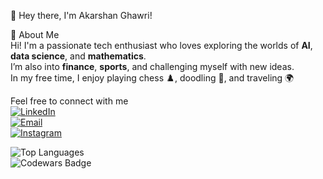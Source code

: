 👋 Hey there, I'm Akarshan Ghawri!

🚀 About Me  
Hi! I'm a passionate tech enthusiast who loves exploring the worlds of **AI**, **data science**, and **mathematics**.  
I’m also into **finance**, **sports**, and challenging myself with new ideas.  
In my free time, I enjoy playing chess ♟️, doodling 🎨, and traveling 🌍

Feel free to connect with me <br>
[![LinkedIn](https://img.shields.io/badge/LinkedIn-blue?logo=linkedin&logoColor=white)](https://linkedin.com/in/akarshan-ghawri)  <br>
[![Email](https://img.shields.io/badge/Email-red?logo=gmail&logoColor=white)](mailto:akarshanghawri@gmail.com) <br>
[![Instagram](https://img.shields.io/badge/Instagram-%23E4405F.svg?logo=instagram&logoColor=white)](https://instagram.com/akarshanghawri) <br>

![Top Languages](https://github-readme-stats.vercel.app/api/top-langs/?username=akarshanghawri&layout=compact&theme=radical)  <br>
![Codewars Badge](https://www.codewars.com/users/akarshanghawri/badges/small)
<!--
**akarshanghawri/akarshanghawri** is a ✨ _special_ ✨ repository because its `README.md` (this file) appears on your GitHub profile.

Here are some ideas to get you started:

- 🔭 I’m currently working on ...
- 🌱 I’m currently learning ...
- 👯 I’m looking to collaborate on ...
- 🤔 I’m looking for help with ...
- 💬 Ask me about ...
- 📫 How to reach me: ...
- 😄 Pronouns: ...
- ⚡ Fun fact: ...
-->
